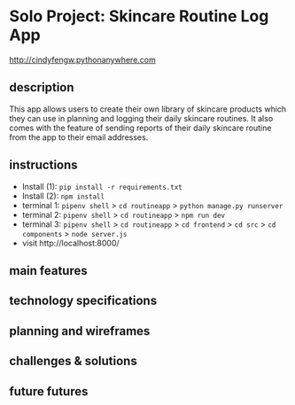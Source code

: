 # Solo Project: Skincare Routine Log App

http://cindyfengw.pythonanywhere.com

## description

This app allows users to create their own library of skincare products which they can use in planning and logging their daily skincare routines. It also comes with the feature of sending reports of their daily skincare routine from the app to their email addresses.

## instructions

- Install (1): `pip install -r requirements.txt`
- Install (2): `npm install`
- terminal 1: `pipenv shell` > `cd routineapp` > `python manage.py runserver`
- terminal 2: `pipenv shell` > `cd routineapp` > `npm run dev`
- terminal 3: `pipenv shell` > `cd routineapp` > `cd frontend` > `cd src` > `cd components` > `node server.js`
- visit http://localhost:8000/

## main features

## technology specifications

## planning and wireframes

## challenges & solutions

## future futures
